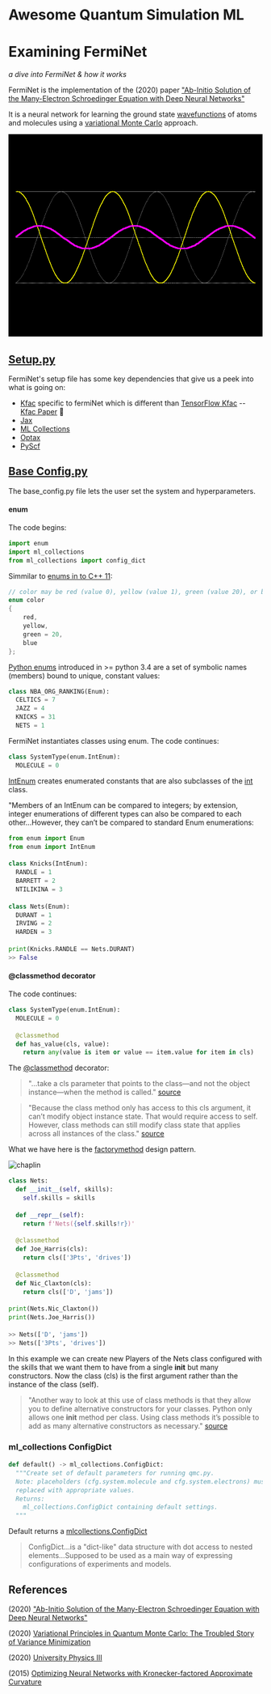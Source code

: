 # Awesome Quantum Simulation ML

# Examining FermiNet
*a dive into FermiNet & how it works* 

FermiNet is the implementation of the (2020) paper ["Ab-Initio Solution of the Many-Electron Schroedinger Equation with Deep Neural Networks"](https://arxiv.org/pdf/1909.02487.pdf)

It is a neural network for learning the ground state [wavefunctions](https://phys.libretexts.org/Bookshelves/University_Physics/Book%3A_University_Physics_(OpenStax)/Book%3A_University_Physics_III_-_Optics_and_Modern_Physics_(OpenStax)/07%3A_Quantum_Mechanics/7.02%3A_Wavefunctions) of atoms and molecules using a [variational Monte Carlo](https://pubs.acs.org/doi/10.1021/acs.jctc.0c00147) approach.

<img src="wave.gif" width="600" height="400" /> 

## [Setup.py](https://github.com/deepmind/ferminet/blob/jax/setup.py)
FermiNet's setup file has some key dependencies that give us a peek into what is going on: 
* [Kfac](https://github.com/deepmind/deepmind-research/tree/master/kfac_ferminet_alpha) specific to fermiNet which is different than [TensorFlow Kfac](https://github.com/tensorflow/kfac) -- [Kfac Paper](https://arxiv.org/pdf/1503.05671.pdf) :blue_book: 
* [Jax](https://github.com/google/jax)
* [ML Collections](https://github.com/google/ml_collections)
* [Optax](https://github.com/deepmind/optax)
* [PyScf](https://github.com/pyscf/pyscf/)


## [Base Config.py](https://github.com/deepmind/ferminet/blob/jax/ferminet/base_config.py)

The base_config.py file lets the user set the system and hyperparameters.

#### enum

The code begins: 
```python
import enum
import ml_collections
from ml_collections import config_dict
```

Simmilar to [enums in to C++ 11](https://en.cppreference.com/w/cpp/language/enum):
```c++
// color may be red (value 0), yellow (value 1), green (value 20), or blue (value 21)
enum color
{
    red,
    yellow,
    green = 20,
    blue
};
```

[Python enums](https://docs.python.org/3/library/enum.html) introduced in  >= python 3.4 are a set of symbolic names (members) bound to unique, constant values:

```python
class NBA_ORG_RANKING(Enum):
  CELTICS = 7
  JAZZ = 4
  KNICKS = 31
  NETS = 1
```

FermiNet instantiates classes using enum. The code continues:

```python
class SystemType(enum.IntEnum):
  MOLECULE = 0
```
[IntEnum](https://docs.python.org/3/library/enum.html#enum.IntEnum) creates enumerated constants that are also subclasses of the [int](https://docs.python.org/3/library/functions.html#int) class.

"Members of an IntEnum can be compared to integers; by extension, integer enumerations of different types can also be compared to each other...However, they can’t be compared to standard Enum enumerations:

```python
from enum import Enum
from enum import IntEnum

class Knicks(IntEnum):
  RANDLE = 1
  BARRETT = 2
  NTILIKINA = 3

class Nets(Enum):
  DURANT = 1
  IRVING = 2
  HARDEN = 3

print(Knicks.RANDLE == Nets.DURANT)
>> False
```
#### @classmethod decorator

The code continues: 
```python
class SystemType(enum.IntEnum):
  MOLECULE = 0

  @classmethod
  def has_value(cls, value):
    return any(value is item or value == item.value for item in cls)
```

The [@classmethod](https://stackoverflow.com/questions/12179271/meaning-of-classmethod-and-staticmethod-for-beginner) decorator:

> "...take a cls parameter that points to the class—and not the object instance—when the method is called." [source](https://realpython.com/instance-class-and-static-methods-demystified/)

> "Because the class method only has access to this cls argument, it can’t modify object instance state. That would require access to self. However, class methods can still modify class state that applies across all instances of the class." [source](https://realpython.com/instance-class-and-static-methods-demystified/)

What we have here is the [factorymethod](https://en.wikipedia.org/wiki/Factory_method_pattern#:~:text=From%20Wikipedia%2C%20the%20free%20encyclopedia,object%20that%20will%20be%20created.) design pattern.

![chaplin](factory.gif)

```python
class Nets:
  def __init__(self, skills):
    self.skills = skills

  def __repr__(self):
    return f'Nets({self.skills!r})'

  @classmethod
  def Joe_Harris(cls):
    return cls(['3Pts', 'drives'])

  @classmethod
  def Nic_Claxton(cls):
    return cls(['D', 'jams'])

print(Nets.Nic_Claxton())
print(Nets.Joe_Harris())

>> Nets(['D', 'jams'])
>> Nets(['3Pts', 'drives'])
```

In this example we can create new Players of the Nets class configured with the skills that we want them to have from a single __init__ but many constructors. Now the class (cls) is the first argument rather than the instance of the class (self). 

> "Another way to look at this use of class methods is that they allow you to define alternative constructors for your classes. Python only allows one __init__ method per class. Using class methods it’s possible to add as many alternative constructors as necessary." [source](https://realpython.com/instance-class-and-static-methods-demystified/)

### ml_collections ConfigDict

```python
def default() -> ml_collections.ConfigDict:
  """Create set of default parameters for running qmc.py.
  Note: placeholders (cfg.system.molecule and cfg.system.electrons) must be
  replaced with appropriate values.
  Returns:
    ml_collections.ConfigDict containing default settings.
  """
 ```
 
 Default returns a [mlcollections.ConfigDict]()
 
 > ConfigDict...is a "dict-like" data structure with dot access to nested elements...Supposed to be used as a main way of expressing configurations of experiments and models.

## References 

(2020) ["Ab-Initio Solution of the Many-Electron Schroedinger Equation with Deep Neural Networks"](https://arxiv.org/pdf/1909.02487.pdf)

(2020) [Variational Principles in Quantum Monte Carlo: The Troubled Story of Variance Minimization](https://pubs.acs.org/doi/10.1021/acs.jctc.0c00147)

(2020) [University Physics III](https://phys.libretexts.org/Bookshelves/University_Physics/Book%3A_University_Physics_(OpenStax)/Book%3A_University_Physics_III_-_Optics_and_Modern_Physics_(OpenStax)/07%3A_Quantum_Mechanics/7.02%3A_Wavefunctions) 

(2015) [Optimizing Neural Networks with Kronecker-factored Approximate Curvature](https://arxiv.org/abs/1503.05671)
